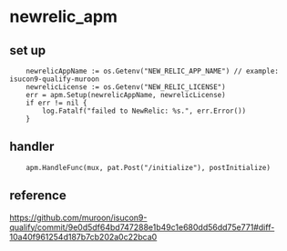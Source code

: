 # newrelic_apm

## set up

```
	newrelicAppName := os.Getenv("NEW_RELIC_APP_NAME") // example: isucon9-qualify-muroon
	newrelicLicense := os.Getenv("NEW_RELIC_LICENSE")
	err = apm.Setup(newrelicAppName, newrelicLicense)
	if err != nil {
		log.Fatalf("failed to NewRelic: %s.", err.Error())
	}
```


## handler

```
	apm.HandleFunc(mux, pat.Post("/initialize"), postInitialize)
```

## reference

https://github.com/muroon/isucon9-qualify/commit/9e0d5df64bd747288e1b49c1e680dd56dd75e771#diff-10a40f961254d187b7cb202a0c22bca0


